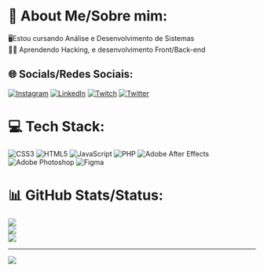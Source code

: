 # 💫 About Me/Sobre mim:
🖥️Estou cursando Análise e Desenvolvimento de Sistemas<br>🐱‍💻 Aprendendo Hacking, e desenvolvimento Front/Back-end<br>

## 🌐 Socials/Redes Sociais:
[![Instagram](https://img.shields.io/badge/Instagram-%23E4405F.svg?logo=Instagram&logoColor=white)](https://instagram.com/alexsandro.fischer) [![LinkedIn](https://img.shields.io/badge/LinkedIn-%230077B5.svg?logo=linkedin&logoColor=white)](https://linkedin.com/in/alexsandro-fischer-18bb19242) [![Twitch](https://img.shields.io/badge/Twitch-%239146FF.svg?logo=Twitch&logoColor=white)](https://twitch.tv/alexakie) [![Twitter](https://img.shields.io/badge/Twitter-%231DA1F2.svg?logo=Twitter&logoColor=white)](https://twitter.com/AlexsandroFisc) 

# 💻 Tech Stack:
![CSS3](https://img.shields.io/badge/css3-%231572B6.svg?style=for-the-badge&logo=css3&logoColor=white) ![HTML5](https://img.shields.io/badge/html5-%23E34F26.svg?style=for-the-badge&logo=html5&logoColor=white) ![JavaScript](https://img.shields.io/badge/javascript-%23323330.svg?style=for-the-badge&logo=javascript&logoColor=%23F7DF1E) ![PHP](https://img.shields.io/badge/php-%23777BB4.svg?style=for-the-badge&logo=php&logoColor=white) ![Adobe After Effects](https://img.shields.io/badge/Adobe%20After%20Effects-9999FF.svg?style=for-the-badge&logo=Adobe%20After%20Effects&logoColor=white) ![Adobe Photoshop](https://img.shields.io/badge/adobephotoshop-%2331A8FF.svg?style=for-the-badge&logo=adobephotoshop&logoColor=white) 	![Figma](https://img.shields.io/badge/figma-%23F24E1E.svg?style=for-the-badge&logo=figma&logoColor=white)
# 📊 GitHub Stats/Status:
![](https://github-readme-stats.vercel.app/api?username=alexaakie&theme=dark&hide_border=false&include_all_commits=false&count_private=false)<br/>
![](https://github-readme-streak-stats.herokuapp.com/?user=alexaakie&theme=dark&hide_border=false)<br/>
![](https://github-readme-stats.vercel.app/api/top-langs/?username=alexaakie&theme=dark&hide_border=false&include_all_commits=false&count_private=false&layout=compact)

---
[![](https://visitcount.itsvg.in/api?id=alexaakie&icon=0&color=0)](https://visitcount.itsvg.in)

<!-- Proudly created with GPRM ( https://gprm.itsvg.in ) -->
